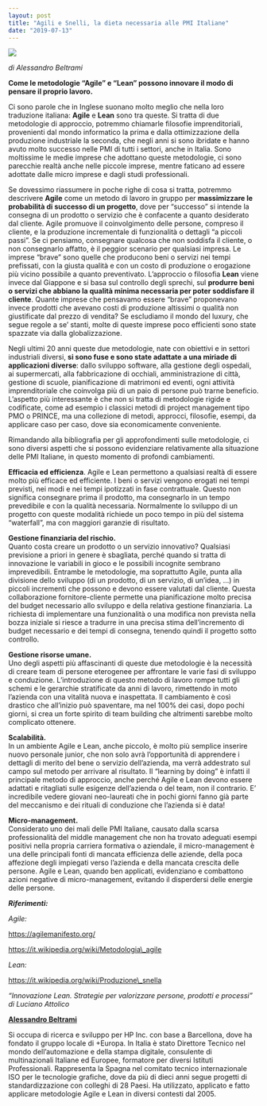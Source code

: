 ```yaml
---
layout: post
title: "Agili e Snelli, la dieta necessaria alle PMI Italiane"
date: "2019-07-13"
---
```


![](images/agileleanpmi2-3.jpg)

_di Alessandro Beltrami_

**Come le metodologie “Agile” e “Lean” possono innovare il modo di pensare il proprio lavoro.**

Ci sono parole che in Inglese suonano molto meglio che nella loro traduzione italiana: **Agile** e **Lean** sono tra queste. Si tratta di due metodologie di approccio, potremmo chiamarle filosofie imprenditoriali, provenienti dal mondo informatico la prima e dalla ottimizzazione della produzione industriale la seconda, che negli anni si sono ibridate e hanno avuto molto successo nelle PMI di tutti i settori, anche in Italia. Sono moltissime le medie imprese che adottano queste metodologie, ci sono parecchie realtà anche nelle piccole imprese, mentre faticano ad essere adottate dalle micro imprese e dagli studi professionali.   

Se dovessimo riassumere in poche righe di cosa si tratta, potremmo descrivere **Agile** come un metodo di lavoro in gruppo per **massimizzare le probabilità di successo di un progetto**, dove per “successo” si intende la consegna di un prodotto o servizio che è confacente a quanto desiderato dal cliente. Agile promuove il coinvolgimento delle persone, compreso il cliente, e la produzione incrementale di funzionalità o dettagli “a piccoli passi”. Se ci pensiamo, consegnare qualcosa che non soddisfa il cliente, o non consegnarlo affatto, è il peggior scenario per qualsiasi impresa. Le imprese “brave” sono quelle che producono beni o servizi nei tempi prefissati, con la giusta qualità e con un costo di produzione o erogazione più vicino possibile a quanto preventivato. L’approccio o filosofia **Lean** viene invece dal Giappone e si basa sul controllo degli sprechi, sul **produrre beni o servizi che abbiano la qualità minima necessaria per poter soddisfare il cliente**. Quante imprese che pensavamo essere “brave” proponevano invece prodotti che avevano costi di produzione altissimi o qualità non giustificate dal prezzo di vendita? Se escludiamo il mondo del luxury, che segue regole a se’ stanti, molte di queste imprese poco efficienti sono state spazzate via dalla globalizzazione.   

Negli ultimi 20 anni queste due metodologie, nate con obiettivi e in settori industriali diversi, **si sono fuse e sono state adattate a una miriade di applicazioni diverse**: dallo sviluppo software, alla gestione degli ospedali, ai supermercati, alla fabbricazione di occhiali, amministrazione di città, gestione di scuole, pianificazione di matrimoni ed eventi, ogni attività imprenditoriale che coinvolga più di un paio di persone può trarne beneficio. L’aspetto più interessante è che non si tratta di metodologie rigide e codificate, come ad esempio i classici metodi di project management tipo PMO o PRINCE, ma una collezione di metodi, approcci, filosofie, esempi, da applicare caso per caso, dove sia economicamente conveniente.  

Rimandando alla bibliografia per gli approfondimenti sulle metodologie, ci sono diversi aspetti che si possono evidenziare relativamente alla situazione delle PMI Italiane, in questo momento di profondi cambiamenti.  

**Efficacia ed efficienza**. Agile e Lean permettono a qualsiasi realtà di essere molto più efficace ed efficiente. I beni o servizi vengono erogati nei tempi previsti, nei modi e nei tempi ipotizzati in fase contrattuale. Questo non significa consegnare prima il prodotto, ma consegnarlo in un tempo prevedibile e con la qualità necessaria. Normalmente lo sviluppo di un progetto con queste modalità richiede un poco tempo in più del sistema “waterfall”, ma con maggiori garanzie di risultato.   

**Gestione finanziaria del rischio.**  
Quanto costa creare un prodotto o un servizio innovativo? Qualsiasi previsione a priori in genere è sbagliata, perché quando si tratta di innovazione le variabili in gioco e le possibili incognite sembrano imprevedibili. Entrambe le metodologie, ma soprattutto Agile, punta alla divisione dello sviluppo (di un prodotto, di un servizio, di un’idea, …) in piccoli incrementi che possono e devono essere valutati dal cliente. Questa collaborazione fornitore-cliente permette una pianificazione molto precisa del budget necessario allo sviluppo e della relativa gestione finanziaria. La richiesta di implementare una funzionalità o una modifica non prevista nella bozza iniziale si riesce a tradurre in una precisa stima dell’incremento di budget necessario e dei tempi di consegna, tenendo quindi il progetto sotto controllo.  

**Gestione risorse umane.**  
Uno degli aspetti più affascinanti di queste due metodologie è la necessità di creare team di persone eterogenee per affrontare le varie fasi di sviluppo e conduzione. L’introduzione di questo metodo di lavoro rompe tutti gli schemi e le gerarchie stratificate da anni di lavoro, rimettendo in moto l’azienda con una vitalità nuova e inaspettata. Il cambiamento è così drastico che all’inizio può spaventare, ma nel 100% dei casi, dopo pochi giorni, si crea un forte spirito di team building che altrimenti sarebbe molto complicato ottenere.  

**Scalabilità.**  
In un ambiente Agile e Lean, anche piccolo, è molto più semplice inserire nuovo personale junior, che non solo avrà l’opportunità di apprendere i dettagli di merito del bene o servizio dell’azienda, ma verrà addestrato sul campo sul metodo per arrivare al risultato. Il “learning by doing” è infatti il principale metodo di approccio, anche perché Agile e Lean devono essere adattati e ritagliati sulle esigenze dell’azienda o del team, non il contrario. E’ incredibile vedere giovani neo-laureati che in pochi giorni fanno già parte del meccanismo e dei rituali di conduzione che l’azienda si è data!   

**Micro-management.**  
Considerato uno dei mali delle PMI Italiane, causato dalla scarsa professionalità del middle management che non ha trovato adeguati esempi positivi nella propria carriera formativa o aziendale, il micro-management è una delle principali fonti di mancata efficienza delle aziende, della poca affezione degli impiegati verso l’azienda e della mancata crescita delle persone. Agile e Lean, quando ben applicati, evidenziano e combattono azioni negative di micro-management, evitando il disperdersi delle energie delle persone.  

**_Riferimenti:_**  

_Agile:_

https://agilemanifesto.org/

https://it.wikipedia.org/wiki/Metodologia\_agile

_Lean:_

https://it.wikipedia.org/wiki/Produzione\_snella

_“Innovazione Lean. Strategie per valorizzare persone, prodotti e processi” di Luciano Attolico_

**[Alessandro Beltrami](https://www.linkedin.com/in/alessandrobeltrami/)**

Si occupa di ricerca e sviluppo per HP Inc. con base a Barcellona, dove ha fondato il gruppo locale di +Europa. In Italia è stato Direttore Tecnico nel mondo dell’automazione e della stampa digitale, consulente di multinazionali Italiane ed Europee, formatore per diversi Istituti Professionali. Rappresenta la Spagna nel comitato tecnico internazionale ISO per le tecnologie grafiche, dove da più di dieci anni segue progetti di standardizzazione con colleghi di 28 Paesi. Ha utilizzato, applicato e fatto applicare metodologie Agile e Lean in diversi contesti dal 2005.
